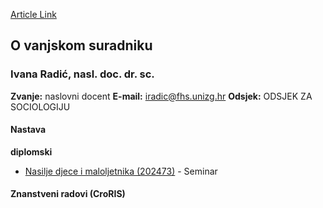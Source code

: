 [Article Link](https://www.fhs.hr/djelatnik/ivana.radic)

## O vanjskom suradniku
###  Ivana Radić, nasl. doc. dr. sc. 
**Zvanje:**
naslovni docent 
**E-mail:**
[iradic@fhs.unizg.hr](javascript:startMail\('evqnpvs@fuh.vatmu.e'\);)
**Odsjek:**
ODSJEK ZA SOCIOLOGIJU 
#### Nastava
**diplomski**
  * [Nasilje djece i maloljetnika (202473)](https://www.fhs.hr/predmet/ndm_a) - Seminar


#### Znanstveni radovi (CroRIS)
